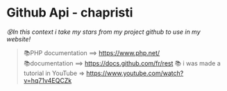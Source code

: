 # Github Api - chapristi  
*😵In this context i take my stars from my project github to use in my website!*<br>
>📚PHP documentation ==> https://www.php.net/ <br>
>📚documentation ==> https://docs.github.com/fr/rest
>📚 i was made a tutorial in YouTube => https://www.youtube.com/watch?v=hq71v4EQCZk

